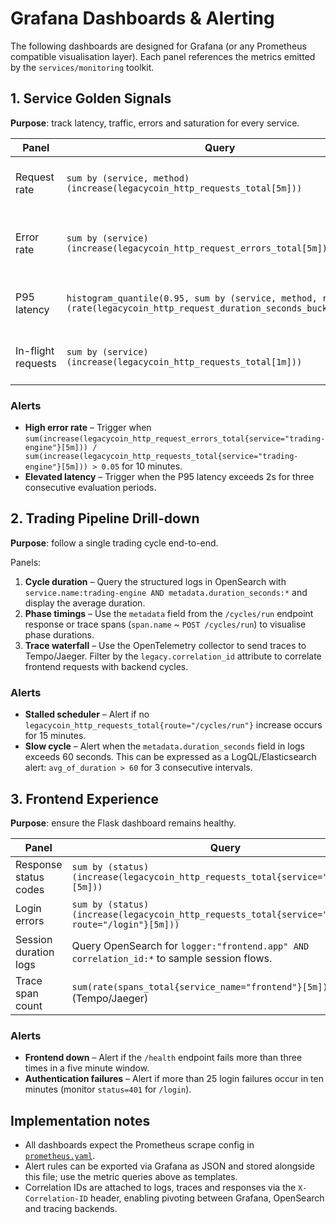 # Grafana Dashboards & Alerting

The following dashboards are designed for Grafana (or any Prometheus compatible
visualisation layer). Each panel references the metrics emitted by the
`services/monitoring` toolkit.

## 1. Service Golden Signals

**Purpose**: track latency, traffic, errors and saturation for every service.

| Panel | Query | Notes |
|-------|-------|-------|
| Request rate | `sum by (service, method) (increase(legacycoin_http_requests_total[5m]))` | Break down traffic by HTTP method. |
| Error rate | `sum by (service) (increase(legacycoin_http_request_errors_total[5m]))` | Compare with request rate to derive error percentage. |
| P95 latency | `histogram_quantile(0.95, sum by (service, method, route, le)(rate(legacycoin_http_request_duration_seconds_bucket[5m])))` | Uses the automatically exported histogram. |
| In-flight requests | `sum by (service) (increase(legacycoin_http_requests_total[1m]))` | Short window for saturation spikes. |

### Alerts

* **High error rate** – Trigger when
  `sum(increase(legacycoin_http_request_errors_total{service="trading-engine"}[5m])) /
   sum(increase(legacycoin_http_requests_total{service="trading-engine"}[5m])) > 0.05`
  for 10 minutes.
* **Elevated latency** – Trigger when the P95 latency exceeds 2s for three
  consecutive evaluation periods.

## 2. Trading Pipeline Drill-down

**Purpose**: follow a single trading cycle end-to-end.

Panels:

1. **Cycle duration** – Query the structured logs in OpenSearch with
   `service.name:trading-engine AND metadata.duration_seconds:*` and display the
   average duration.
2. **Phase timings** – Use the `metadata` field from the `/cycles/run` endpoint
   response or trace spans (`span.name` ~ `POST /cycles/run`) to visualise phase
   durations.
3. **Trace waterfall** – Use the OpenTelemetry collector to send traces to
   Tempo/Jaeger. Filter by the `legacy.correlation_id` attribute to correlate
   frontend requests with backend cycles.

### Alerts

* **Stalled scheduler** – Alert if no `legacycoin_http_requests_total{route="/cycles/run"}` increase occurs for 15 minutes.
* **Slow cycle** – Alert when the `metadata.duration_seconds` field in logs
  exceeds 60 seconds. This can be expressed as a LogQL/Elasticsearch alert:
  `avg_of_duration > 60` for 3 consecutive intervals.

## 3. Frontend Experience

**Purpose**: ensure the Flask dashboard remains healthy.

| Panel | Query |
|-------|-------|
| Response status codes | `sum by (status) (increase(legacycoin_http_requests_total{service="frontend"}[5m]))` |
| Login errors | `sum by (status) (increase(legacycoin_http_requests_total{service="frontend", route="/login"}[5m]))` |
| Session duration logs | Query OpenSearch for `logger:"frontend.app" AND correlation_id:*` to sample session flows. |
| Trace span count | `sum(rate(spans_total{service_name="frontend"}[5m]))` (Tempo/Jaeger) |

### Alerts

* **Frontend down** – Alert if the `/health` endpoint fails more than three
  times in a five minute window.
* **Authentication failures** – Alert if more than 25 login failures occur in
  ten minutes (monitor `status=401` for `/login`).

## Implementation notes

* All dashboards expect the Prometheus scrape config in
  [`prometheus.yaml`](./prometheus.yaml).
* Alert rules can be exported via Grafana as JSON and stored alongside this
  file; use the metric queries above as templates.
* Correlation IDs are attached to logs, traces and responses via the
  `X-Correlation-ID` header, enabling pivoting between Grafana, OpenSearch and
  tracing backends.
